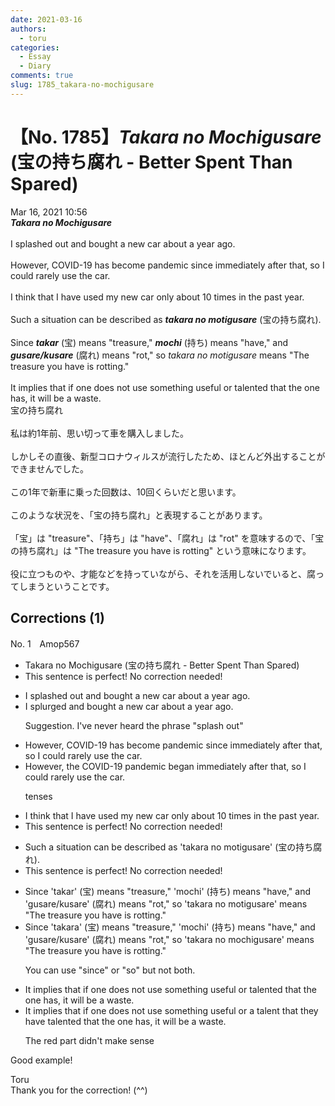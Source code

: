 ```yaml
---
date: 2021-03-16
authors:
  - toru
categories:
  - Essay
  - Diary
comments: true
slug: 1785_takara-no-mochigusare
---
```


# 【No. 1785】<strong><em>Takara no Mochigusare</strong></em> (宝の持ち腐れ - Better Spent Than Spared)
<div class="date">Mar 16, 2021 10:56</div>
<div id="post"><div id="body_show_ori">
<strong><em>Takara no Mochigusare</strong></em><br/><br/>I splashed out and bought a new car about a year ago.<br/><br/>However, COVID-19 has become pandemic since immediately after that, so I could rarely use the car.<br/><br/>I think that I have used my new car only about 10 times in the past year.<br/><br/>Such a situation can be described as <strong><em>takara no motigusare</em></strong> (宝の持ち腐れ).<br/><br/>Since <strong><em>takar</em></strong> (宝) means "treasure," <strong><em>mochi</em></strong> (持ち) means "have," and <strong><em>gusare/kusare</em></strong> (腐れ) means "rot," so <em>takara no motigusare</em> means "The treasure you have is rotting."<br/><br/>It implies that if one does not use something useful or talented that the one has, it will be a waste.
</div></div>

<!-- more -->

<div id="post_ja"><div id="body_show_mo">
宝の持ち腐れ<br/><br/>私は約1年前、思い切って車を購入しました。<br/><br/>しかしその直後、新型コロナウィルスが流行したため、ほとんど外出することができませんでした。<br/><br/>この1年で新車に乗った回数は、10回くらいだと思います。<br/><br/>このような状況を、「宝の持ち腐れ」と表現することがあります。<br/><br/>「宝」は "treasure"、「持ち」は "have"、「腐れ」は "rot" を意味するので、「宝の持ち腐れ」は "The treasure you have is rotting" という意味になります。<br/><br/>役に立つものや、才能などを持っていながら、それを活用しないでいると、腐ってしまうということです。
</div></div>

## Corrections (1)
<div id="block"><div class="first_name"> No. 1　<span class="just_name">Amop567</span></div><div id="block2">
<ul class="correction_field">
<li class="incorrect">Takara no Mochigusare (宝の持ち腐れ - Better Spent Than Spared)</li>
<li class="corrected perfect">This sentence is perfect! No correction needed!</li>
</ul>
<ul class="correction_field">
<li class="incorrect">I splashed out and bought a new car about a year ago.</li>
<li class="corrected correct">
I <span class="f_blue">splurged</span> and bought a new car about a year ago.
<p class="correction_comment">Suggestion. I've never heard the phrase "splash out"</p>
</li>
</ul>
<ul class="correction_field">
<li class="incorrect">However, COVID-19 has become pandemic since immediately after that, so I could rarely use the car.</li>
<li class="corrected correct">
However, <span class="f_blue">the COVID-19 pandemic began</span> immediately after that, so I could rarely use the car.
<p class="correction_comment">tenses</p>
</li>
</ul>
<ul class="correction_field">
<li class="incorrect">I think that I have used my new car only about 10 times in the past year.</li>
<li class="corrected perfect">This sentence is perfect! No correction needed!</li>
</ul>
<ul class="correction_field">
<li class="incorrect">Such a situation can be described as 'takara no motigusare' (宝の持ち腐れ).</li>
<li class="corrected perfect">This sentence is perfect! No correction needed!</li>
</ul>
<ul class="correction_field">
<li class="incorrect">Since 'takar' (宝) means "treasure," 'mochi' (持ち) means "have," and 'gusare/kusare' (腐れ) means "rot," so 'takara no motigusare' means "The treasure you have is rotting."</li>
<li class="corrected correct">
Since 'takar<span class="f_blue">a</span>' (宝) means "treasure," 'mochi' (持ち) means "have," and 'gusare/kusare' (腐れ) means "rot," <span class="sline"><span class="f_red">so</span></span> 'takara no mo<span class="f_blue">chi</span>gusare' means "The treasure you have is rotting."
<p class="correction_comment">You can use "since" or "so" but not both.</p>
</li>
</ul>
<ul class="correction_field">
<li class="incorrect">It implies that if one does not use something useful or talented that the one has, it will be a waste.</li>
<li class="corrected correct">
It implies that if one does not use something useful or <span class="f_blue">a talent that they have</span> <span class="sline"><span class="f_red">talented that the one has</span></span>, it will be a waste.
<p class="correction_comment">The red part didn't make sense</p>
</li>
</ul>
<p class="comment_small">
 Good example!
</p>

</div><div class="name"><span class="just_name">Toru</span><br>
Thank you for the correction! (^^)
</div>
</div>
